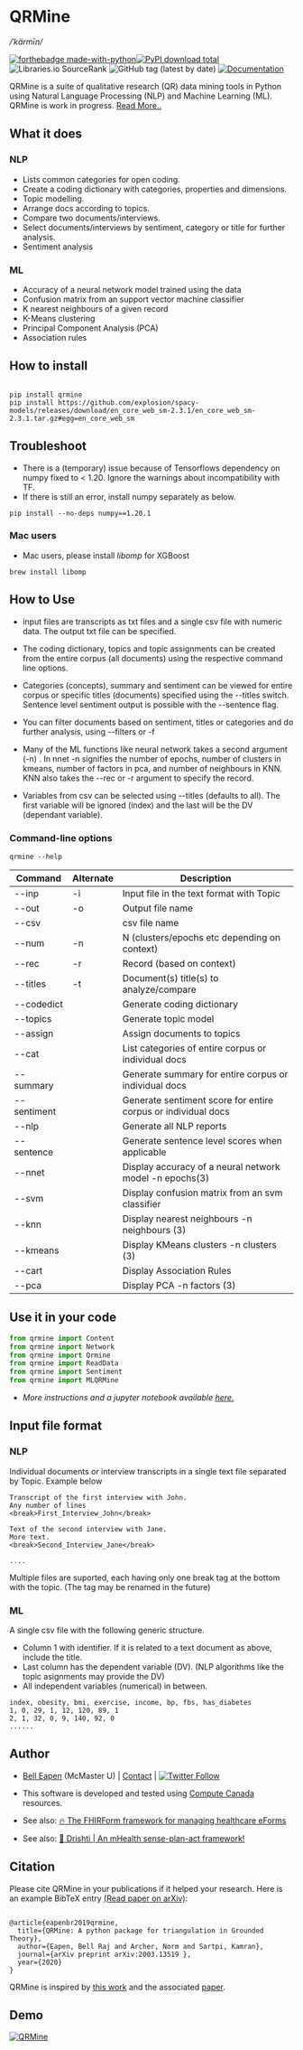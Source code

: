 # QRMine
*/ˈkärmīn/*

[![forthebadge made-with-python](http://ForTheBadge.com/images/badges/made-with-python.svg)](https://www.python.org/)[![PyPI download total](https://img.shields.io/pypi/dm/qrmine.svg)](https://pypi.python.org/pypi/qrmine/)
![Libraries.io SourceRank](https://img.shields.io/librariesio/sourcerank/pypi/qrmine)
![GitHub tag (latest by date)](https://img.shields.io/github/v/tag/dermatologist/nlp-qrmine)
[![Documentation](https://badgen.net/badge/icon/documentation?icon=libraries&label)](https://dermatologist.github.io/nlp-qrmine/build/html/api/qrmine.html)

QRMine is a suite of qualitative research (QR) data mining tools in Python using Natural Language Processing (NLP) and Machine Learning (ML). QRMine is work in progress. [Read More..](https://nuchange.ca/2017/09/grounded-theory-qualitative-research-python.html)

## What it does

### NLP
* Lists common categories for open coding.
* Create a coding dictionary with categories, properties and dimensions.
* Topic modelling.
* Arrange docs according to topics.
* Compare two documents/interviews.
* Select documents/interviews by sentiment, category or title for further analysis.
* Sentiment analysis


### ML
* Accuracy of a neural network model trained using the data
* Confusion matrix from an support vector machine classifier
* K nearest neighbours of a given record
* K-Means clustering
* Principal Component Analysis (PCA)
* Association rules

## How to install

```text

pip install qrmine
pip install https://github.com/explosion/spacy-models/releases/download/en_core_web_sm-2.3.1/en_core_web_sm-2.3.1.tar.gz#egg=en_core_web_sm

```

## Troubleshoot
* There is a (temporary) issue because of Tensorflows dependency on numpy fixed to < 1.20. Ignore the warnings about incompatibility with TF.
* If there is still an error, install numpy separately as below.
```
pip install --no-deps numpy==1.20.1
```
### Mac users
* Mac users, please install *libomp* for XGBoost
```
brew install libomp
```

## How to Use

* input files are transcripts as txt files and a single csv file with numeric data. The output txt file can be specified.

* The coding dictionary, topics and topic assignments can be created from the  entire corpus (all documents) using the respective command line options.

* Categories (concepts), summary and sentiment can be viewed for entire corpus or specific titles (documents) specified using the --titles switch. Sentence level sentiment output is possible with the --sentence flag.

* You can filter documents based on sentiment, titles or categories and do further analysis, using --filters or -f

* Many of the ML functions like neural network takes a second argument (-n) . In nnet -n signifies the number of epochs, number of clusters in kmeans, number of factors in pca, and number of neighbours in KNN. KNN also takes the --rec or -r argument to specify the record.

* Variables from csv can be selected using --titles (defaults to all). The first variable will be ignored (index) and the last will be the DV (dependant variable).


### Command-line options

```text
qrmine --help

```

| Command | Alternate | Description |
| --- | --- | --- |
| --inp | -i | Input file in the text format with <break> Topic </break> |
| --out | -o | Output file name |
| --csv |   | csv file name |
| --num | -n  | N (clusters/epochs etc depending on context) |
| --rec | -r  | Record (based on context) |
| --titles | -t | Document(s) title(s) to analyze/compare |
| --codedict |   | Generate coding dictionary |
| --topics |   | Generate topic model |
| --assign |   | Assign documents to topics |
| --cat |   | List categories of entire corpus or individual docs |
| --summary |   | Generate summary for entire corpus or individual docs |
| --sentiment |   | Generate sentiment score for entire corpus or individual docs |
| --nlp |   | Generate all NLP reports |
| --sentence |   | Generate sentence level scores when applicable |
| --nnet |   | Display accuracy of a neural network model -n epochs(3)|
| --svm |   | Display confusion matrix from an svm classifier |
| --knn |   | Display nearest neighbours -n neighbours (3)|
| --kmeans |   | Display KMeans clusters -n clusters (3)|
| --cart |   | Display Association Rules |
| --pca |   | Display PCA -n factors (3)|


## Use it in your code
```python
from qrmine import Content
from qrmine import Network
from qrmine import Qrmine
from qrmine import ReadData
from qrmine import Sentiment
from qrmine import MLQRMine

```
* *More instructions and a jupyter notebook available [here.](https://nuchange.ca/2017/09/grounded-theory-qualitative-research-python.html)*

## Input file format

### NLP
Individual documents or interview transcripts in a single text file separated by <break>Topic</break>. Example below

```
Transcript of the first interview with John.
Any number of lines
<break>First_Interview_John</break>

Text of the second interview with Jane.
More text.
<break>Second_Interview_Jane</break>

....
```

Multiple files are suported, each having only one break tag at the bottom with the topic.
(The tag may be renamed in the future)

### ML

A single csv file with the following generic structure.

* Column 1 with identifier. If it is related to a text document as above, include the title.
* Last column has the dependent variable (DV). (NLP algorithms like the topic asignments may provide the DV)
* All independent variables (numerical) in between.

```
index, obesity, bmi, exercise, income, bp, fbs, has_diabetes
1, 0, 29, 1, 12, 120, 89, 1
2, 1, 32, 0, 9, 140, 92, 0
......

```

## Author

* [Bell Eapen](https://nuchange.ca) (McMaster U) |  [Contact](https://nuchange.ca/contact) | [![Twitter Follow](https://img.shields.io/twitter/follow/beapen?style=social)](https://twitter.com/beapen)

* This software is developed and tested using [Compute Canada](http://www.computecanada.ca) resources.
* See also:  [:fire: The FHIRForm framework for managing healthcare eForms](https://github.com/E-Health/fhirform)
* See also: [:eyes: Drishti | An mHealth sense-plan-act framework!](https://github.com/E-Health/drishti)

## Citation

Please cite QRMine in your publications if it helped your research. Here
is an example BibTeX entry [(Read paper on arXiv)](https://arxiv.org/abs/2003.13519):

```

@article{eapenbr2019qrmine,
  title={QRMine: A python package for triangulation in Grounded Theory},
  author={Eapen, Bell Raj and Archer, Norm and Sartpi, Kamran},
  journal={arXiv preprint arXiv:2003.13519 },
  year={2020}
}

```

QRMine is inspired by [this work](https://github.com/lknelson/computational-grounded-theory) and the associated [paper](https://journals.sagepub.com/doi/abs/10.1177/0049124117729703).


## Demo

[![QRMine](https://github.com/dermatologist/nlp-qrmine/blob/develop/notes/qrmine.gif)](https://github.com/dermatologist/nlp-qrmine/blob/develop/notes/qrmine.gif)
